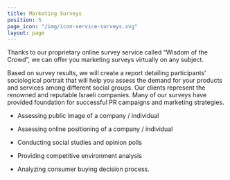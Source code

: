 ```yaml
---
title: Marketing Surveys
position: 5
page_icon: "/img/icon-service-surveys.svg"
layout: page
---
```


Thanks to our proprietary online survey service called “Wisdom of the Crowd”, we can offer you marketing surveys virtually on any subject.

Based on survey results, we will create a report detailing participants’ sociological portrait that will help you assess the demand for your products and services among different social groups.
Our clients represent the renowned and reputable Israeli companies. Many of our surveys have provided foundation for successful PR campaigns and marketing strategies.

* Assessing public image of a company / individual

* Assessing online positioning of a company / individual

* Conducting social studies and opinion polls

* Providing competitive environment analysis

* Analyzing consumer buying decision process.
